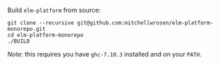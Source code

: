 Build `elm-platform` from source:

```
git clone --recursive git@github.com:mitchellwrosen/elm-platform-monorepo.git
cd elm-platform-monorepo
./BUILD
```

*Note*: this requires you have `ghc-7.10.3` installed and on your `PATH`.
